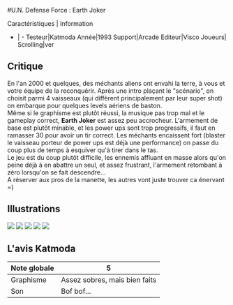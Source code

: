 #U.N. Defense Force : Earth Joker

Caractéristiques | Information
- | -
Testeur|Katmoda
Année|1993
Support|Arcade
Editeur|Visco
Joueurs|
Scrolling|ver

## Critique
En l'an 2000 et quelques, des méchants aliens ont envahi la terre, à vous et votre équipe de la reconquérir. Après une intro plaçant le "scénario", on choisit parmi 4 vaisseaux (qui diffèrent principalement par leur super shot) on embarque pour quelques levels aériens de baston. <br/>Même si le graphisme est plutôt réussi, la musique pas trop mal et le gameplay correct, <b>Earth Joker</b> est assez peu accrocheur. L'armement de base est plutôt minable, et les power ups sont trop progressifs, il faut en ramasser 30 pour avoir un tir correct. Les méchants encaissent fort (blaster le vaisseau porteur de power ups est déjà une performance) on passe du coup plus de temps à esquiver qu'à tirer dans le tas.<br/>Le jeu est du coup plutôt difficile, les ennemis affluant en masse alors qu'on peine déjà à en abattre un seul, et assez frustrant, l'armement retombant à zéro lorsqu'on se fait descendre...<br/>A réserver aux pros de la manette, les autres vont juste trouver ca énervant =)

## Illustrations
![](http://www.shmup.com/images/thumbs/earthjkr.jpg)
![](http://www.shmup.com/images/thumbs/)
![](http://www.shmup.com/images/thumbs/)
![](http://www.shmup.com/images/thumbs/)
![](http://www.shmup.com/images/thumbs/)

## L'avis Katmoda
Note globale|5
-|-
Graphisme|Assez sobres, mais bien faits
Son|Bof bof...
